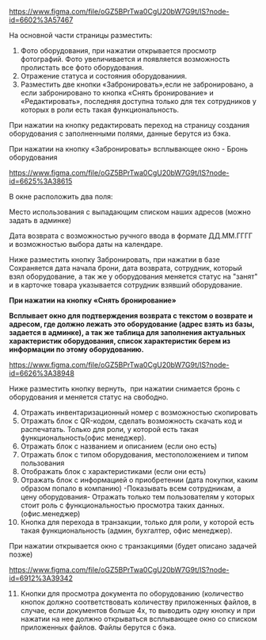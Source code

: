<https://www.figma.com/file/oGZ5BPrTwa0CgU20bW7G9t/IS?node-id=6602%3A57467>

На основной части страницы разместить:

1. Фото оборудования, при нажатии открывается просмотр фотографий. Фото увеличивается и появляется возможность пролистать все фото оборудования.
2. Отражение статуса и состояния оборудованиия.
3. Разместить две кнопки «Забронировать»,если не забронировано, а если забронировано то кнопка «Снять бронирование» и «Редактировать», последняя доступна только для тех сотрудников у которых в роли есть такая функциональность.

При нажатии на кнопку редактировать переход на страницу создания оборудования с заполненными полями, данные берутся из бэка.



При нажатии на кнопку «Забронировать» всплывающее окно - Бронь оборудования

<https://www.figma.com/file/oGZ5BPrTwa0CgU20bW7G9t/IS?node-id=6625%3A38615>

В окне расположить два поля:

Место использования с выпадающим списком наших адресов (можно задать в админке)

Дата возврата с возможностью ручного ввода в формате ДД.ММ.ГГГГ и возможностью выбора даты на календаре.

Ниже разместить кнопку Забронировать, при нажатии в базе Сохраняется дата начала брони, дата возврата, сотрудник, который взял оборудование, а так же у оборудования меняется статус на "занят" и в карточке товара указывается сотрудник взявший оборудование.



**При нажатии на кнопку «Снять бронирование»**

**Всплывает окно для подтверждения возврата с текстом о возврате и адресом, где должно лежать это оборудование (адрес взять из базы, задается в админке), а так же таблица для заполнения актуальных характеристик оборудования, список характеристик берем из информации по этому оборудованию.**

<https://www.figma.com/file/oGZ5BPrTwa0CgU20bW7G9t/IS?node-id=6626%3A38948>

Ниже разместить кнопку вернуть,  при нажатии снимается бронь с оборудования и меняется статус на свободно.

4. Отражать инвентаризационный номер с возможностью скопировать
5. Отражать блок с QR-кодом, сделать возможность скачать код и распечатать. Только для роли, у которой есть такая функциональность(офис менеджер).
6. Отражать блок с названием и описанием (если оно есть)
7. Отражать блок с типом оборудования, местоположением и типом пользования
8. Отображать блок с характеристиками (если они есть)
9. Отражать блок с информацией о приобретении (дата покупки, каким образом попало в компанию) -Показывать всем сотрудникам, а цену оборудования- Отражать только тем пользователям у которых стоит роль с функциональностью просмотра таких данных.(офис.менеджер)
10. Кнопка для перехода в транзакции, только для роли, у которой есть такая функциональность (админ, бухгалтер, офис менеджер).

При нажатии открывается окно с транзакциями (будет описано задачей позже)

<https://www.figma.com/file/oGZ5BPrTwa0CgU20bW7G9t/IS?node-id=6912%3A39342>

11. Кнопки для просмотра документа по оборудованию (количество кнопок должно соответствовать количеству приложенных файлов, в случае, если документов больше 4х, то выводить одну кнопку и при нажатии на нее должно открываться всплывающее окно со списком приложенных файлов. Файлы берутся с бэка.